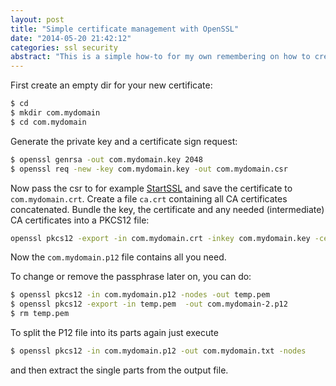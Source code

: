 ```yaml
---
layout: post
title: "Simple certificate management with OpenSSL"
date: "2014-05-20 21:42:12"
categories: ssl security
abstract: "This is a simple how-to for my own remembering on how to create and package a fresh SSL certificate."
---
```


First create an empty dir for your new certificate:

``` bash
$ cd
$ mkdir com.mydomain
$ cd com.mydomain
```

Generate the private key and a certificate sign request:

``` bash
$ openssl genrsa -out com.mydomain.key 2048
$ openssl req -new -key com.mydomain.key -out com.mydomain.csr
```

Now pass the csr to for example [StartSSL](https://www.startssl.com/) and save the certificate to `com.mydomain.crt`. Create a file `ca.crt` containing all CA certificates concatenated. Bundle the key, the certificate and any needed (intermediate) CA certificates into a PKCS12 file:

``` bash
openssl pkcs12 -export -in com.mydomain.crt -inkey com.mydomain.key -certfile ca.pem -certfile ca.crt -name "mydomain.com" -out com.mydomain.p12
```

Now the `com.mydomain.p12` file contains all you need.

To change or remove the passphrase later on, you can do:

``` bash
$ openssl pkcs12 -in com.mydomain.p12 -nodes -out temp.pem
$ openssl pkcs12 -export -in temp.pem  -out com.mydomain-2.p12
$ rm temp.pem
```

To split the P12 file into its parts again just execute

``` bash
$ openssl pkcs12 -in com.mydomain.p12 -out com.mydomain.txt -nodes
```

and then extract the single parts from the output file.
